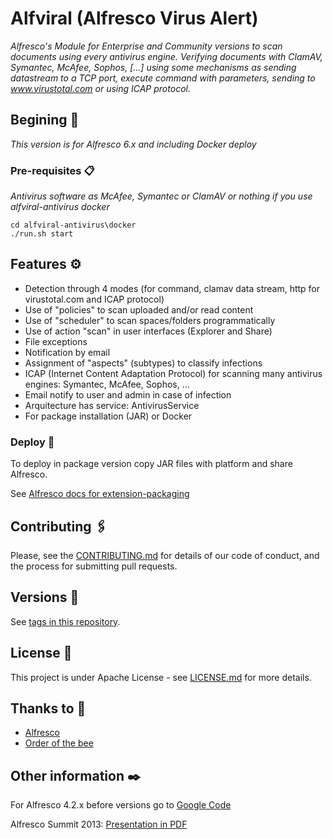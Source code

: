 # Alfviral (Alfresco Virus Alert)

_Alfresco's Module for Enterprise and Community versions to scan documents using every antivirus engine. Verifying documents with ClamAV, Symantec, McAfee, Sophos, [...] using some mechanisms as sending datastream to a TCP port, execute command with parameters, sending to www.virustotal.com or using ICAP protocol._

## Begining 🚀

_This version is for Alfresco 6.x and including Docker deploy_

### Pre-requisites 📋

_Antivirus software as McAfee, Symantec or ClamAV or nothing if you use alfviral-antivirus docker_

```
cd alfviral-antivirus\docker
./run.sh start
```

## Features ⚙️

* Detection through 4 modes (for command, clamav data stream, http for virustotal.com and ICAP protocol)
* Use of "policies" to scan uploaded and/or read content
* Use of "scheduler" to scan spaces/folders programmatically
* Use of action "scan" in user interfaces (Explorer and Share)
* File exceptions
* Notification by email
* Assignment of "aspects" (subtypes) to classify infections
* ICAP (Internet Content Adaptation Protocol) for scanning many antivirus engines: Symantec, McAfee, Sophos, ...
* Email notify to user and admin in case of infection
* Arquitecture has service: AntivirusService
* For package installation (JAR) or Docker

### Deploy 🔧

To deploy in package version copy JAR files with platform and share Alfresco. 

See [Alfresco docs for extension-packaging](https://docs.alfresco.com/content-services/latest/develop/extension-packaging/)

## Contributing 🖇️

Please, see the [CONTRIBUTING.md](CONTRIBUTING.md) for details of our code of conduct, and the process for submitting pull requests.

## Versions 📌

See [tags in this repository](tags).

## License 📄

This project is under Apache License - see [LICENSE.md](LICENSE.md) for more details.

## Thanks to 🎁

* [Alfresco](https://www.alfresco.com)
* [Order of the bee](https://orderofthebee.net/)

## Other information ✒️

For Alfresco 4.2.x before versions go to [Google Code](https://code.google.com/p/alfviral/)

Alfresco Summit 2013: [Presentation in PDF](https://github.com/fegorama/alfviral/blob/master/docs/Alfviral_Alfresco_Summit_2013_v1.pdf)
